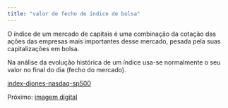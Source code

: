 ```yaml
---
title: "valor de fecho de índice de bolsa"
---
```



O índice de um mercado de capitais é uma combinação da cotação das ações das empresas mais importantes desse mercado, pesada pela suas capitalizações em bolsa.

Na análise da evolução histórica de um índice usa-se normalmente o seu valor no final do dia (fecho do mercado).

[index-djones-nasdaq-sp500](aulas/aula01/ss-sin-conc/attachments/index-djones-nasdaq-sp500.png)

Próximo: [imagem digital](aulas/aula01/ss-sin-conc/imagem%20digital.md)